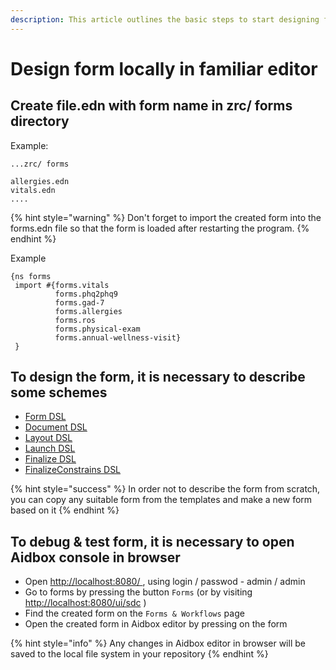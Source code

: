 ```yaml
---
description: This article outlines the basic steps to start designing form locally
---
```


# Design form locally in familiar editor

## Create file.edn with form name in zrc/ forms directory

Example:

```
...zrc/ forms

allergies.edn
vitals.edn
....
```



{% hint style="warning" %}
Don't forget to import the created form into the forms.edn file so that the form is loaded after restarting the program.
{% endhint %}

Example

```
{ns forms
 import #{forms.vitals
          forms.phq2phq9
          forms.gad-7
          forms.allergies
          forms.ros
          forms.physical-exam
          forms.annual-wellness-visit}
 }
```

## To design the form, it is necessary to describe some schemes

* [Form DSL ](../../../reference/aidbox-forms/form-dsl.md)
* [Document DSL](../../../reference/aidbox-forms/document-dsl.md)
* [Layout DSL](../../../reference/aidbox-forms/layout-dsl.md)
* [Launch DSL](../../../reference/aidbox-forms/launch-dsl.md)
* [Finalize DSL](../../../reference/aidbox-forms/finalize-dsl.md)
* [FinalizeConstrains DSL](../../../reference/aidbox-forms/finalizeconstraints-dsl.md)

{% hint style="success" %}
In order not to describe the form from scratch, you can copy any suitable form from the templates and make a new form based on it
{% endhint %}

## To debug & test form, it is necessary to open Aidbox console in browser&#x20;

* Open  [http://localhost:8080/ ](http://localhost:8080/), using login / passwod  - admin / admin
* Go to forms by pressing the button `Forms` (or by visiting [http://localhost:8080/ui/sdc](http://localhost:8080/ui/sdc) )
* Find the created form on the `Forms & Workflows` page
* Open the created form in Aidbox editor by pressing on the form

{% hint style="info" %}
Any changes in Aidbox editor in browser will be saved to the local file system in your repository
{% endhint %}
